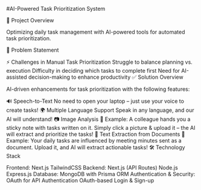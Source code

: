 #AI-Powered Task Prioritization System

📌 Project Overview

Optimizing daily task management with AI-powered tools for automated task prioritization.

🛑 Problem Statement

⚡ Challenges in Manual Task Prioritization
Struggle to balance planning vs. execution
Difficulty in deciding which tasks to complete first
Need for AI-assisted decision-making to enhance productivity
✅ Solution Overview

AI-driven enhancements for task prioritization with the following features:

🔊 Speech-to-Text
No need to open your laptop – just use your voice to create tasks!
🌍 Multiple Language Support
Speak in any language, and our AI will understand!
📷 Image Analysis
📌 Example: A colleague hands you a sticky note with tasks written on it. Simply click a picture & upload it – the AI will extract and prioritize the tasks!
📄 Text Extraction from Documents
📌 Example: Your daily tasks are influenced by meeting minutes sent as a document. Upload it, and AI will extract actionable tasks!
🛠️ Technology Stack

Frontend:
Next.js
TailwindCSS
Backend:
Next.js (API Routes)
Node.js
Express.js
Database:
MongoDB with Prisma ORM
Authentication & Security:
OAuth for API Authentication
OAuth-based Login & Sign-up
